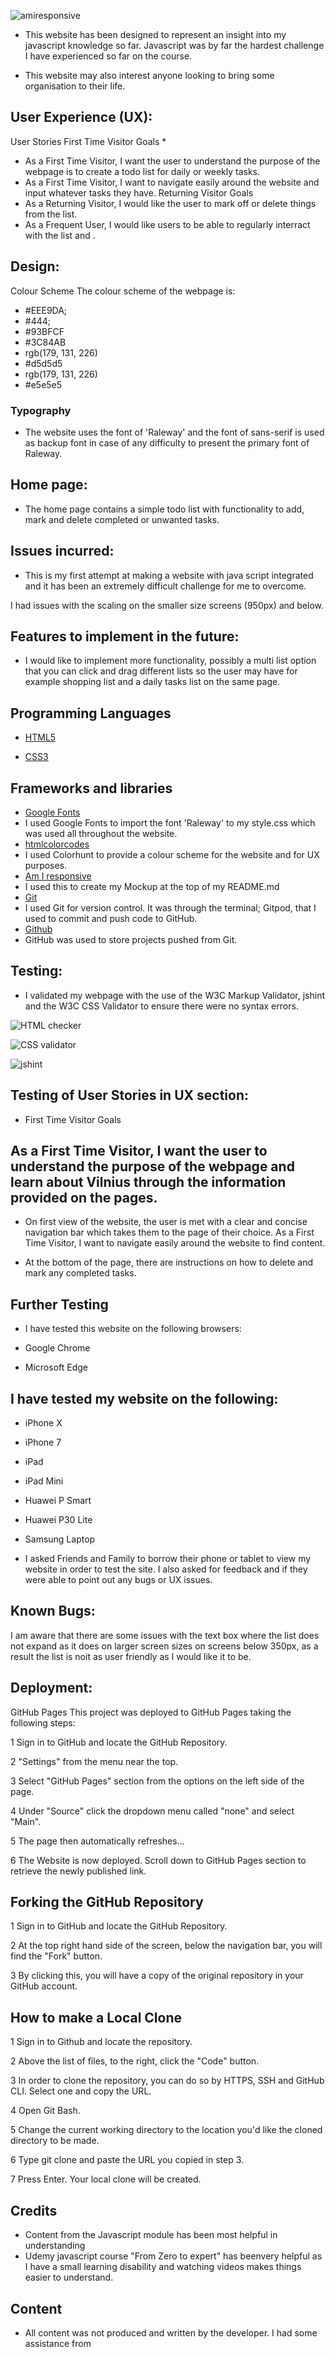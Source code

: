 
![amiresponsive](https://user-images.githubusercontent.com/105204182/218470079-7179dd4c-8579-4734-823c-8882a9dea320.png)


* This website has been designed to represent an insight into my javascript knowledge so far. Javascript was by far the hardest challenge I have experienced so far on the course. 

* This website may also interest anyone looking to bring some organisation to their life.

## User Experience (UX):

User Stories
First Time Visitor Goals
* 
* As a First Time Visitor, I want the user to understand the purpose of the webpage is to create a todo list for daily or weekly tasks.
* As a First Time Visitor, I want to navigate easily around the website and input whatever tasks they have.
Returning Visitor Goals
* As a Returning Visitor, I would like the user to mark off or delete things from the list.
* As a Frequent User, I would like users to be able to regularly interract with the list and .

## Design:

Colour Scheme
The colour scheme of the webpage is:


* #EEE9DA;
* #444;
* #93BFCF
* #3C84AB
* rgb(179, 131, 226)
* #d5d5d5
* rgb(179, 131, 226)
* #e5e5e5

### Typography
* The website uses the font of 'Raleway' and the font of sans-serif is used as backup font in case of any difficulty to present the primary font of Raleway.


## Home page:
* The home page contains a simple todo list with functionality to add, mark and delete completed or unwanted tasks.

## Issues incurred:

* This is my first attempt at making a website with java script integrated and it has been an extremely difficult challenge for me to overcome. 

I had issues with the scaling on the smaller size screens (950px) and below.

## Features to implement in the future:

* I would like to implement more functionality, possibly a multi list option that you can click and drag different lists so the user may have for example shopping list and a daily tasks list on the same page.


## Programming Languages
* [HTML5](https://en.wikipedia.org/wiki/HTML5)

* [CSS3](https://en.wikipedia.org/wiki/CSS)

## Frameworks and libraries

* [Google Fonts](https://fonts.google.com/)
* I used Google Fonts to import the font 'Raleway' to my style.css which was used all throughout the website.
* [htmlcolorcodes](https://colorhunt.co/)
* I used Colorhunt to provide a colour scheme for the website and for UX purposes.
* [Am I responsive](https://ui.dev/amiresponsive?url=https://craigmcguirk.github.io/Vilnius-Lithuania/index.html)
* I used this to create my Mockup at the top of my README.md
* [Git](https://git-scm.com/)
* I used Git for version control. It was through the terminal; Gitpod, that I used to commit and push code to GitHub.
* [Github](https://github.com/)
* GitHub was used to store projects pushed from Git.

## Testing:

* I validated my webpage with the use of the W3C Markup Validator, jshint and the W3C CSS Validator to ensure there were no syntax errors.

![HTML checker](https://user-images.githubusercontent.com/105204182/218470642-ddd0c80f-de7e-4b1e-8ca7-b82bb81c7fb9.png)

![CSS validator](https://user-images.githubusercontent.com/105204182/218470514-fc76f3f4-77c7-42bb-ad3c-15410687c076.png)

![jshint](https://user-images.githubusercontent.com/105204182/218470768-d6a8b5b9-4fe2-4f90-b06f-ef5b3b6128c7.png)


## Testing of User Stories in UX section:
* First Time Visitor Goals

## As a First Time Visitor, I want the user to understand the purpose of the webpage and learn about Vilnius through the information provided on the pages.

* On first view of the website, the user is met with a clear and concise navigation bar which takes them to the page of their choice.
As a First Time Visitor, I want to navigate easily around the website to find content.

* At the bottom of the page, there are instructions on how to delete and mark any completed tasks.

## Further Testing
* I have tested this website on the following browsers:

* Google Chrome
* Microsoft Edge

## I have tested my website on the following:

* iPhone X
* iPhone 7
* iPad
* iPad Mini
* Huawei P Smart
* Huawei P30 Lite
* Samsung Laptop


* I asked Friends and Family to borrow their phone or tablet to view my website in order to test the site. I also asked for feedback and if they were able to point out any bugs or UX issues.

## Known Bugs:

I am aware that there are some issues with the text box where the list does not expand as it does on larger screen sizes on screens below 350px, as a result the list is noit as user friendly as I would like it to be. 

## Deployment:
GitHub Pages
This project was deployed to GitHub Pages taking the following steps:

1 Sign in to GitHub and locate the GitHub Repository.

2  "Settings" from the menu near the top.

3 Select "GitHub Pages" section from the options on the left side of the page.

4 Under "Source" click the dropdown menu called "none" and select "Main".

5 The page then automatically refreshes...

6 The Website is now deployed. Scroll down to GitHub Pages section to retrieve the newly published link.

## Forking the GitHub Repository
1 Sign in to GitHub and locate the GitHub Repository.

2 At the top right hand side of the screen, below the navigation bar, you will find the "Fork" button.

3 By clicking this, you will have a copy of the original repository in your GitHub account.

## How to make a Local Clone
1 Sign in to Github and locate the repository.

2 Above the list of files, to the right, click the "Code" button.

3 In order to clone the repository, you can do so by HTTPS, SSH and GitHub CLI. Select one and copy the URL.

4 Open Git Bash.

5 Change the current working directory to the location you'd like the cloned directory to be made.

6 Type git clone and paste the URL you copied in step 3.

7 Press Enter. Your local clone will be created.

## Credits
* Content from the Javascript module has been most helpful in understanding 
* Udemy javascript course "From Zero to expert" has beenvery helpful as I have a small learning disability and watching videos makes things easier to understand. 

## Content
* All content was not produced and written by the developer. I had some assistance from 


